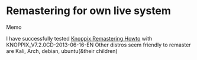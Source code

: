 # Remastering for own live system

Memo

I have successfully tested [Knoppix Remastering Howto](http://knoppix.net/wiki3/index.php?title=Knoppix_Remastering_Howto) with KNOPPIX_V7.2.0CD-2013-06-16-EN
Other distros seem friendly to remaster are Kali, Arch, debian, ubuntu(&their children)


[]()
[]()
